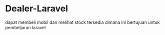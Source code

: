 # Dealer-Laravel
dapat membeli mobil dan melihat stock tersedia dimana ini bertujuan untuk pembeljaran laravel
